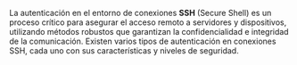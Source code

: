 La autenticación en el entorno de conexiones **SSH** (Secure Shell) es un proceso crítico para asegurar el acceso remoto a servidores y dispositivos, utilizando métodos robustos que garantizan la confidencialidad e integridad de la comunicación. Existen varios tipos de autenticación en conexiones SSH, cada uno con sus características y niveles de seguridad.